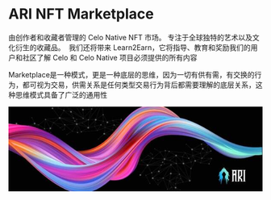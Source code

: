 # ARI NFT Marketplace

<p>由创作者和收藏者管理的 Celo Native NFT 市场。 专注于全球独特的艺术以及文化衍生的收藏品。 &nbsp;我们还将带来 Learn2Earn，它将指导、教育和奖励我们的用户和社区了解 Celo 和 Celo Native 项目必须提供的所有内容</p>

Marketplace是一种模式，更是一种底层的思维，因为一切有供有需，有交换的行为，都可视为交易，供需关系是任何类型交易行为背后都需要理解的底层关系，这种思维模式具备了广泛的通用性

![](sadfrog.jpg)
